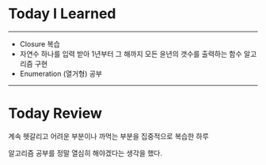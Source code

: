 # Today I Learned

---

- Closure 복습
- 자연수 하나를 입력 받아 1년부터 그 해까지 모든 윤년의 갯수를 출력하는 함수 알고리즘 구현
- Enumeration (열거형) 공부

---

# Today Review

계속 헷갈리고 어려운 부분이나 까먹는 부분을 집중적으로 복습한 하루

알고리즘 공부를 정말 열심히 해야겠다는 생각을 했다.